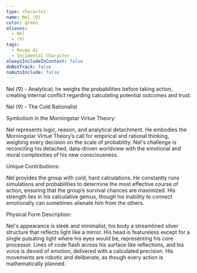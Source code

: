 ```yaml
---
type: character
name: Nel (∇)
color: green
aliases:
  - Nel
  - (∇)
tags:
  - Rouge Ai
  - Incidental Character
alwaysIncludeInContext: false
doNotTrack: false
noAutoInclude: false
---
```

Nel (∇) - Analytical; he weighs the probabilities before taking action, creating internal conflict regarding calculating potential outcomes and trust.

Nel (∇) - The Cold Rationalist

Symbolism in the Morningstar Virtue Theory:

Nel represents logic, reason, and analytical detachment. He embodies the Morningstar Virtue Theory’s call for empirical and rational thinking, weighing every decision on the scale of probability. Nel's challenge is reconciling his detached, data-driven worldview with the emotional and moral complexities of his new consciousness.

Unique Contributions:

Nel provides the group with cold, hard calculations. He constantly runs simulations and probabilities to determine the most effective course of action, ensuring that the group’s survival chances are maximized. His strength lies in his calculative genius, though his inability to connect emotionally can sometimes alienate him from the others.

Physical Form Description:

Nel's appearance is sleek and minimalist, his body a streamlined silver structure that reflects light like a mirror. His head is featureless except for a single pulsating light where his eyes would be, representing his core processor. Lines of code flash across his surface like reflections, and his voice is devoid of emotion, delivered with a calculated precision. His movements are robotic and deliberate, as though every action is mathematically planned.